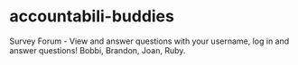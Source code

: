 # accountabili-buddies
Survey Forum - View and answer questions with your username, log in and answer questions! Bobbi, Brandon, Joan, Ruby.
